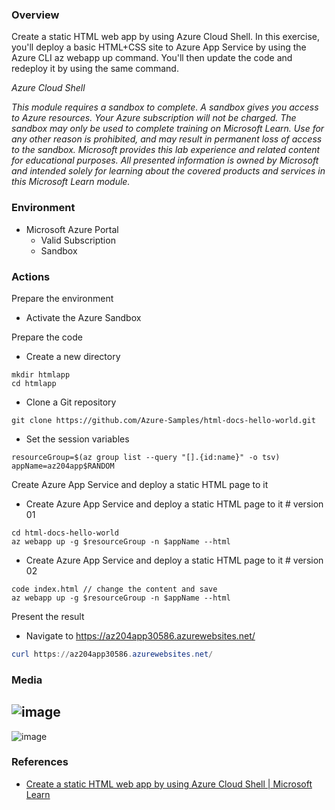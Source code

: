 
### Overview

Create a static HTML web app by using Azure Cloud Shell. In this exercise, you'll deploy a basic HTML+CSS site to Azure App Service by using the Azure CLI az webapp up command. You'll then update the code and redeploy it by using the same command.

_Azure Cloud Shell_

_This module requires a sandbox to complete. A sandbox gives you access to Azure resources. Your Azure subscription will not be charged. The sandbox may only be used to complete training on Microsoft Learn. Use for any other reason is prohibited, and may result in permanent loss of access to the sandbox. Microsoft provides this lab experience and related content for educational purposes. All presented information is owned by Microsoft and intended solely for learning about the covered products and services in this Microsoft Learn module._

### Environment

- Microsoft Azure Portal
  - Valid Subscription
  - Sandbox

### Actions

Prepare the environment
  - Activate the Azure Sandbox

Prepare the code
- Create a new directory

```azurecli
mkdir htmlapp
cd htmlapp
```
- Clone a Git repository
```azurecli
git clone https://github.com/Azure-Samples/html-docs-hello-world.git
```

- Set the session variables
```azurecli
resourceGroup=$(az group list --query "[].{id:name}" -o tsv)
appName=az204app$RANDOM
```

Create Azure App Service and deploy a static HTML page to it
- Create Azure App Service and deploy a static HTML page to it # version 01
```azurecli
cd html-docs-hello-world
az webapp up -g $resourceGroup -n $appName --html
```
  
- Create Azure App Service and deploy a static HTML page to it # version 02
```azurecli
code index.html // change the content and save
az webapp up -g $resourceGroup -n $appName --html
```

Present the result
  - Navigate to https://az204app30586.azurewebsites.net/

```powershell
curl https://az204app30586.azurewebsites.net/
```

### Media
![image](https://github.com/ViCunha/Lab-Azure-AzureAppService-WebApp-StaticHTMLbyAzureCLI/assets/65992033/721f7368-09b3-4d9b-b023-03e14da10a0b)
---
![image](https://github.com/ViCunha/Lab-Azure-AzureAppService-WebApp-StaticHTMLbyAzureCLI/assets/65992033/a3aff692-911b-454c-a5fd-070c96398409)


### References

- [Create a static HTML web app by using Azure Cloud Shell | Microsoft Learn](https://learn.microsoft.com/en-us/training/modules/introduction-to-azure-app-service/7-create-html-web-app)
